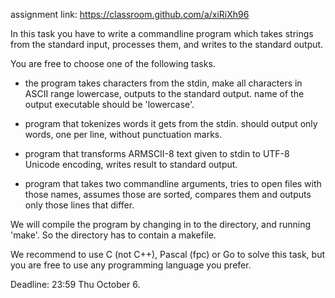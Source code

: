 assignment link: https://classroom.github.com/a/xiRiXh96

In this task you have to write a commandline program which takes strings from the standard input, processes them, and writes to the standard output.

You are free to choose one of the following tasks.

* the program takes characters from the stdin, make all characters in ASCII range lowercase, outputs to the standard output. name of the output executable should be 'lowercase'.

* program that tokenizes words it gets from the stdin. should output only words, one per line, without punctuation marks.

* program that transforms ARMSCII-8 text given to stdin to UTF-8 Unicode encoding, writes result to standard output.

* program that takes two commandline arguments, tries to open files with those names, assumes those are sorted, compares them and outputs only those lines that differ.

We will compile the program by changing in to the directory, and running 'make'. So the directory has to contain a makefile.

We recommend to use C (not C++), Pascal (fpc) or Go to solve this task, but you are free to use any programming language you prefer.

Deadline: 23:59 Thu October 6.
